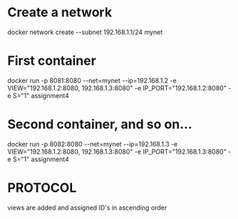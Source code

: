 # Create a network
docker network create --subnet 192.168.1.1/24 mynet

# First container
docker run -p 8081:8080 --net=mynet --ip=192.168.1.2 -e VIEW="192.168.1.2:8080, 192.168.1.3:8080" -e IP_PORT="192.168.1.2:8080" -e S="1" assignment4

# Second container, and so on...
docker run -p 8082:8080 --net=mynet --ip=192.168.1.3 -e VIEW="192.168.1.2:8080, 192.168.1.3:8080" -e IP_PORT="192.168.1.3:8080" -e S="1" assignment4

# PROTOCOL
views are added and assigned ID's in ascending order